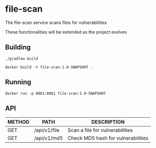 # file-scan #

The file-scan service scans files for vulnerabilities

These functionalities will be extended as the project evolves

## Building
```./gradlew build```

```docker build -t file-scan:1.0-SNAPSHOT .```

## Running
```docker run -p 8081:8081 file-scan:1.0-SNAPSHOT```

## API ##  

| METHOD | PATH | DESCRIPTION |
| ------ |----- |-------------|
| GET | /api/v1/file | Scan a file for vulnerabilities |
| GET | /api/v1/md5 | Check MD5 hash for vulnerabilities |
